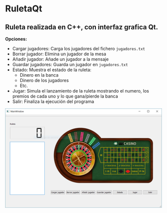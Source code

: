# RuletaQt

## Ruleta realizada en C++, con interfaz grafica Qt.

**Opciones:**

* Cargar jugadores: Carga los jugadores del fichero ```jugadores.txt```
* Borrar jugador: Elimina un jugador de la mesa
* Añadir jugador: Añade un jugador a la mensaje
* Guardar jugadores: Guarda un jugador en ```jugadores.txt```
* Estado: Muestra el estado de la ruleta:
     * Dinero en la banca
     * Dinero de los jugadores
     * Etc.
* Jugar: Simula el lanzamiento de la ruleta mostrando el numero, los premios de cada uno y lo que gana/pierde la banca
* Salir: Finaliza la ejecución del programa

  
![Ruleta](/ruleta.PNG)
